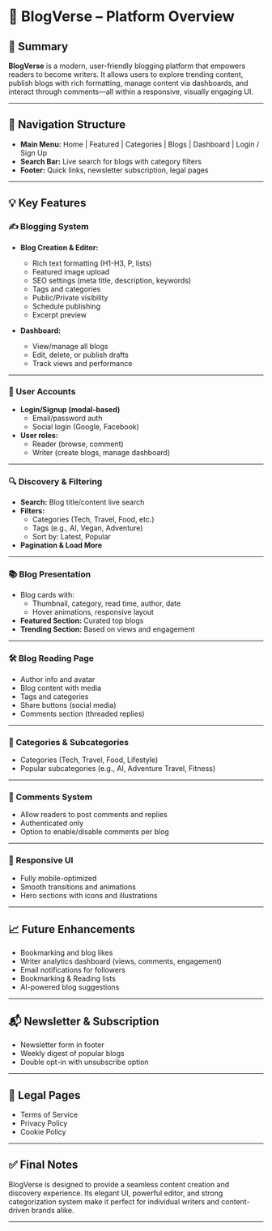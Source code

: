 # 📘 **BlogVerse – Platform Overview**

## 📌 Summary

**BlogVerse** is a modern, user-friendly blogging platform that empowers readers to become writers. It allows users to explore trending content, publish blogs with rich formatting, manage content via dashboards, and interact through comments—all within a responsive, visually engaging UI.

---

## 🧭 Navigation Structure

- **Main Menu:** Home | Featured | Categories | Blogs | Dashboard | Login / Sign Up
- **Search Bar:** Live search for blogs with category filters
- **Footer:** Quick links, newsletter subscription, legal pages

---

## 💡 Key Features

### ✍️ Blogging System

- **Blog Creation & Editor:**

  - Rich text formatting (H1-H3, P, lists)
  - Featured image upload
  - SEO settings (meta title, description, keywords)
  - Tags and categories
  - Public/Private visibility
  - Schedule publishing
  - Excerpt preview

- **Dashboard:**
  - View/manage all blogs
  - Edit, delete, or publish drafts
  - Track views and performance

---

### 👥 User Accounts

- **Login/Signup (modal-based)**
  - Email/password auth
  - Social login (Google, Facebook)
- **User roles:**
  - Reader (browse, comment)
  - Writer (create blogs, manage dashboard)

---

### 🔍 Discovery & Filtering

- **Search:** Blog title/content live search
- **Filters:**
  - Categories (Tech, Travel, Food, etc.)
  - Tags (e.g., AI, Vegan, Adventure)
  - Sort by: Latest, Popular
- **Pagination & Load More**

---

### 📚 Blog Presentation

- Blog cards with:
  - Thumbnail, category, read time, author, date
  - Hover animations, responsive layout
- **Featured Section:** Curated top blogs
- **Trending Section:** Based on views and engagement

---

### 🛠️ Blog Reading Page

- Author info and avatar
- Blog content with media
- Tags and categories
- Share buttons (social media)
- Comments section (threaded replies)

---

### 🧠 Categories & Subcategories

- Categories (Tech, Travel, Food, Lifestyle)
- Popular subcategories (e.g., AI, Adventure Travel, Fitness)

---

### 💬 Comments System

- Allow readers to post comments and replies
- Authenticated only
- Option to enable/disable comments per blog

---

### 📱 Responsive UI

- Fully mobile-optimized
- Smooth transitions and animations
- Hero sections with icons and illustrations

---

## 📈 Future Enhancements

- Bookmarking and blog likes
- Writer analytics dashboard (views, comments, engagement)
- Email notifications for followers
- Bookmarking & Reading lists
- AI-powered blog suggestions

---

## 📬 Newsletter & Subscription

- Newsletter form in footer
- Weekly digest of popular blogs
- Double opt-in with unsubscribe option

---

## 📄 Legal Pages

- Terms of Service
- Privacy Policy
- Cookie Policy

---

## ✅ Final Notes

BlogVerse is designed to provide a seamless content creation and discovery experience. Its elegant UI, powerful editor, and strong categorization system make it perfect for individual writers and content-driven brands alike.

---
